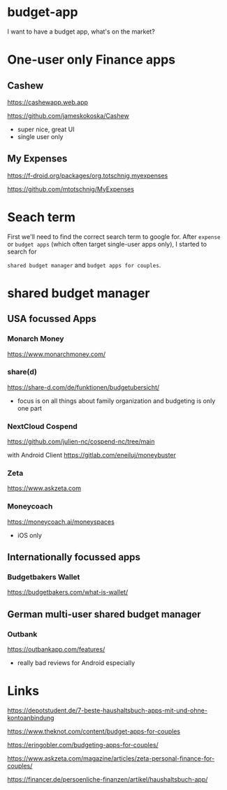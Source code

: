 # budget-app
I want to have a budget app, what's on the market?



# One-user only Finance apps

## Cashew

https://cashewapp.web.app

https://github.com/jameskokoska/Cashew

- super nice, great UI
- single user only

## My Expenses

https://f-droid.org/packages/org.totschnig.myexpenses

https://github.com/mtotschnig/MyExpenses



# Seach term

First we'll need to find the correct search term to google for. After `expense` or `budget apps` (which often target single-user apps only), I started to search for

`shared budget manager` and `budget apps for couples`.


# shared budget manager

## USA focussed Apps

### Monarch Money 

https://www.monarchmoney.com/

### share(d)
https://share-d.com/de/funktionen/budgetubersicht/

- focus is on all things about family organization and budgeting is only one part

### NextCloud Cospend

https://github.com/julien-nc/cospend-nc/tree/main

with Android Client https://gitlab.com/eneiluj/moneybuster

### Zeta

https://www.askzeta.com


### Moneycoach

https://moneycoach.ai/moneyspaces

- iOS only


## Internationally focussed apps

### Budgetbakers Wallet

https://budgetbakers.com/what-is-wallet/




## German multi-user shared budget manager

### Outbank

https://outbankapp.com/features/

- really bad reviews for Android especially


# Links

https://depotstudent.de/7-beste-haushaltsbuch-apps-mit-und-ohne-kontoanbindung

https://www.theknot.com/content/budget-apps-for-couples

https://eringobler.com/budgeting-apps-for-couples/

https://www.askzeta.com/magazine/articles/zeta-personal-finance-for-couples/

https://financer.de/persoenliche-finanzen/artikel/haushaltsbuch-app/
